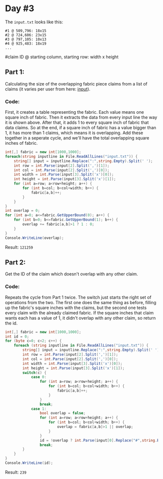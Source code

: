 # Day #3
The `input.txt` looks like this:
```
#1 @ 509,796: 18x15
#2 @ 724,606: 23x15
#3 @ 797,105: 10x13
#4 @ 925,483: 18x19
...
```
#claim ID @ starting column, starting row: width x height
## Part 1:
Calculating the size of the overlapping fabric piece claims from a list of claims (it varies per user from here: [input](https://adventofcode.com/2018/day/3/input)).
### Code:
First, it creates a table representing the fabric. Each value means one square inch of fabric. Then it extracts the data from every input line the way it is shown above. After that, it adds 1 to every square inch of fabric that data claims. So at the end, if a square inch of fabric has a value bigger than 1, it has more than 1 claims, which means it is overlapping. Add these together in a seperate cycle, and we'll have the total overlapping square inches of fabric. 
```csharp
int[,] fabric = new int[1000,1000];
foreach(string inputline in File.ReadAllLines("input.txt")) {
    string[] input = inputline.Replace(":",string.Empty).Split(' ');
    int row = int.Parse(input[2].Split(',')[1]);
    int col = int.Parse(input[2].Split(',')[0]);
    int width = int.Parse(input[3].Split('x')[0]);
    int height = int.Parse(input[3].Split('x')[1]);
    for (int a=row; a<row+height; a++) {
        for (int b=col; b<col+width; b++) {
            fabric[a,b]++;
        }
    }
}
int overlap = 0;
for (int a=0; a<=fabric.GetUpperBound(0); a++) {
    for (int b=0; b<=fabric.GetUpperBound(1); b++) {
        overlap += fabric[a,b]>1 ? 1 : 0;
    }
}
Console.WriteLine(overlap);

```
Result: `121259`
## Part 2:
Get the ID of the claim which doesn't overlap with any other claim.
### Code:
Repeats the cycle from Part 1 twice. The switch just starts the right set of operations from the two. The first one does the same thing as before, filling up the fabric's square inches with the claims, but the second one tests every claim with the already claimed fabric. If the square inches that claim wants each has a value of 1, it didn't overlap with any other claim, so return the id.
```csharp
int[,] fabric = new int[1000,1000];
int id = 0;
for (byte c=0; c<2; c++) {
    foreach (string inputline in File.ReadAllLines("input.txt")) {
        string[] input = inputline.Replace(":",string.Empty).Split(' ');
        int row = int.Parse(input[2].Split(',')[1]);
        int col = int.Parse(input[2].Split(',')[0]);
        int width = int.Parse(input[3].Split('x')[0]);
        int height = int.Parse(input[3].Split('x')[1]);
        switch(c) {
            case 0:
                for (int a=row; a<row+height; a++) {
                    for (int b=col; b<col+width; b++) {
                        fabric[a,b]++;
                    }
                }
                break;
            case 1:
                bool overlap = false;
                for (int a=row; a<row+height; a++) {
                    for (int b=col; b<col+width; b++) {
                        overlap = fabric[a,b]>1 || overlap;
                    }
                }
                id = !overlap ? int.Parse(input[0].Replace("#",string.Empty)) : id;
                break;
        }
    }
}
Console.WriteLine(id);
```
Result: `239`

